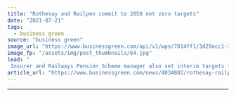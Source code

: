 ```yaml
---
title: "Rothesay and Railpen commit to 2050 net zero targets"
date: "2021-07-21"
tags: 
  - business green
source: "business green"
image_url: "https://www.businessgreen.com/api/v1/wps/7814ff1/3d29acc1-3a0b-46a0-a058-dbf08e488759/3/railway-2100353-1280-185x114.jpg"
image_fp: "/assets/img/post_thumbnails/64.jpg"
lead: "
 Insurer and Railways Pension Scheme manager also set interim targets for nearer-term cuts ..."
article_url: "https://www.businessgreen.com/news/4034802/rothesay-railpen-commit-2050-net-zero-targets"
---
```


---
